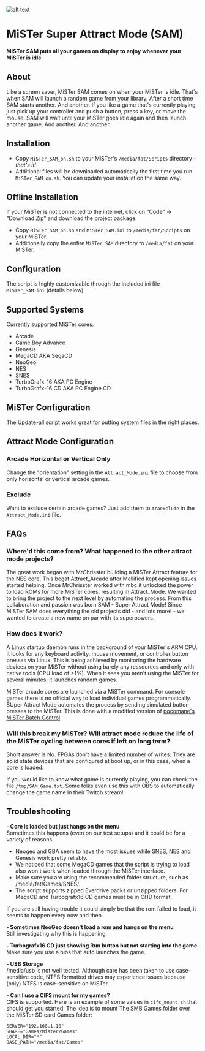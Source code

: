 ![alt text](https://i.ibb.co/DzjQDtH/Screenshot-22.png)


# MiSTer Super Attract Mode (SAM)
**MiSTer SAM puts all your games on display to enjoy whenever your MiSTer is idle**

## About
Like a screen saver, MiSTer SAM comes on when your MiSTer is idle. That's when SAM will launch a random game from your library. After a short time SAM starts another. And another. If you like a game that's currently playing, just pick up your controller and push a button, press a key, or move the mouse. SAM will wait until your MiSTer goes idle again and then launch another game. And another. And another.

## Installation
- Copy `MiSTer_SAM_on.sh` to your MiSTer's `/media/fat/Scripts` directory - *that's it!* 
- Additional files will be downloaded automatically the first time you run `MiSTer_SAM_on.sh`. You can update your installation the same way.

## Offline Installation  
If your MiSTer is not connected to the internet, click on "Code" -> "Download Zip" and download the project package.
- Copy `MiSTer_SAM_on.sh` and `MiSTer_SAM.ini` to `/media/fat/Scripts` on your MiSTer. 
- Additionally copy the entire `MiSTer_SAM` directory to `/media/fat` on your MiSTer.
  
## Configuration
The script is highly customizable through the included ini file `MiSTer_SAM.ini` (details below).

## Supported Systems
Currently supported MiSTer cores:
* Arcade
* Game Boy Advance
* Genesis
* MegaCD AKA SegaCD
* NeoGeo
* NES
* SNES
* TurboGrafx-16 AKA PC Engine
* TurboGrafx-16 CD AKA PC Engine CD

## MiSTer Configuration
The [Update-all](https://github.com/theypsilon/Update_All_MiSTer) script works great for putting system files in the right places.

## Attract Mode Configuration
### Arcade Horizontal or Vertical Only
Change the "orientation" setting in the `Attract_Mode.ini` file to choose from only horizontal or vertical arcade games.

### Exclude
Want to exclude certain arcade games? Just add them to `mraexclude` in the `Attract_Mode.ini` file.

## FAQs
### Where'd this come from? What happened to the other attract mode projects?
The great work began with MrChrisster building a MiSTer Attract feature for the NES core. This begat Attract_Arcade after Mellified ~~kept opening issues~~ started helping. Once MrChrisster worked with mbc it unlocked the power to load ROMs for more MiSTer cores, resulting in Attract_Mode. We wanted to bring the project to the next level by automating the process. From this collaboration and passion was born SAM - Super Attract Mode! Since MiSTer SAM does everything the old projects did - and lots more! - we wanted to create a new name on par with its superpowers.

### How does it work?
A Linux startup daemon runs in the background of your MiSTer's ARM CPU. It looks for any keyboard activity, mouse movement, or controller button presses via Linux. This is being achieved by monitoring the hardware devices on your MiSTer without using barely any ressources and only with native tools (CPU load of >1%). When it sees you aren't using the MiSTer for several minutes, it launches random games.

MiSTer arcade cores are launched via a MiSTer command. For console games there is no official way to load individual games programmatically. SUper Attract Mode automates the process by sending simulated button presses to the MiSTer. This is done with a modified version of [pocomane's MiSTer Batch Control](https://github.com/pocomane/MiSTer_Batch_Control). 

### Will this break my MiSTer? Will attract mode reduce the life of the MiSTer cycling between cores if left on long term?
Short answer is No. FPGAs don't have a limited number of writes. They are solid state devices that are configured at boot up, or in this case, when a core is loaded.  
  
If you would like to know what game is currently playing, you can check the file `/tmp/SAM_Game.txt`. Some folks even use this with OBS to automatically change the game name in their Twitch stream!  
  
## Troubleshooting
**- Core is loaded but just hangs on the menu**  
Sometimes this happens (even on our test setups) and it could be for a variety of reasons.   
- Neogeo and GBA seem to have the most issues while SNES, NES and Genesis work pretty reliably.  
- We noticed that some MegaCD games that the script is trying to load also won't work when loaded through the MiSTer interface. 
- Make sure you are using the recommended folder structure, such as /media/fat/Games/SNES/. 
- The script supports zipped Everdrive packs or unzipped folders. For MegaCD and Turbografx16 CD games must be in CHD format.  
 
If you are still having trouble it could simply be that the rom failed to load, it seems to happen every now and then.  
  
**- Sometimes NeoGeo doesn't load a rom and hangs on the menu**   
Still investigating why this is happening.
  
**- Turbografx16 CD just showing Run button but not starting into the game**  
Make sure you use a bios that auto launches the game.  

**- USB Storage**  
/media/usb is not well tested. Although care has been taken to use case-sensitive code, NTFS formatted drives may experience issues because (only) NTFS is case-sensitive on MiSTer.

**- Can I use a CIFS mount for my games?**  
CIFS is supported.
Here is an example of some values in `cifs_mount.sh` that should get you started. 
The idea is to mount The SMB Games folder over the MiSTer SD card Games folder:
  
```
SERVER="192.168.1.10"  
SHARE="Games/Mister/Games"  
LOCAL_DIR="*"  
BASE_PATH="/media/fat/Games" 
```
